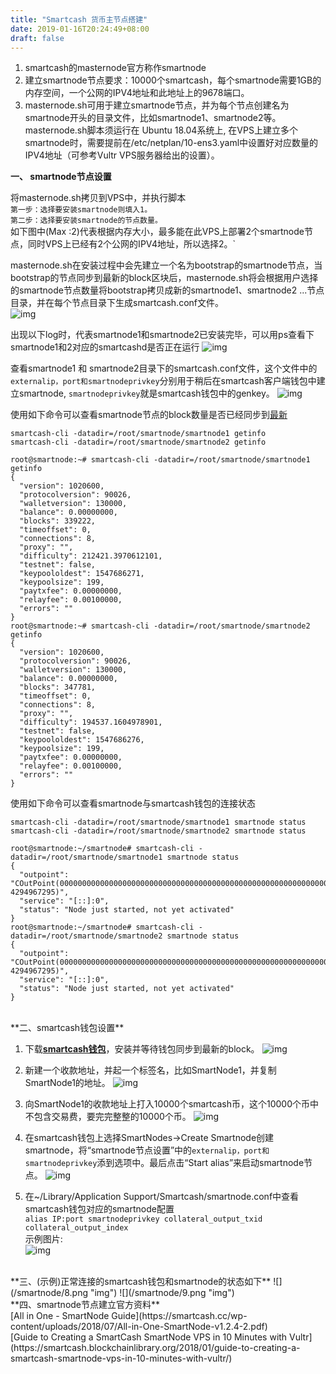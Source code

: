 ```yaml
---
title: "Smartcash 货币主节点搭建"
date: 2019-01-16T20:24:49+08:00
draft: false
---
```


1. smartcash的masternode官方称作smartnode<br>
2. 建立smartnode节点要求：10000个smartcash，每个smartnode需要1GB的内存空间，一个公网的IPV4地址和此地址上的9678端口。<br>
3. masternode.sh可用于建立smartnode节点，并为每个节点创建名为smartnode开头的目录文件，比如smartnode1、smartnode2等。<br>
masternode.sh脚本须运行在 Ubuntu 18.04系统上, 在VPS上建立多个smartnode时，需要提前在/etc/netplan/10-ens3.yaml中设置好对应数量的IPV4地址（可参考Vultr VPS服务器给出的设置）。

**一、 smartnode节点设置**

将masternode.sh拷贝到VPS中，并执行脚本<br>
`第一步：选择要安装smartnode则填入1。`<br>
`第二步：选择要安装smartnode的节点数量。`<br>
如下图中(Max :2)代表根据内存大小，最多能在此VPS上部署2个smartnode节点，同时VPS上已经有2个公网的IPV4地址，所以选择2。`

masternode.sh在安装过程中会先建立一个名为bootstrap的smartnode节点，当bootstrap的节点同步到最新的block区块后，masternode.sh将会根据用户选择的smartnode节点数量将bootstrap拷贝成新的smartnode1、smartnode2 ...节点目录，并在每个节点目录下生成smartcash.conf文件。<br>
![](/smartnode/1.png "img")

出现以下log时，代表smartnode1和smartnode2已安装完毕，可以用ps查看下smartnode1和2对应的smartcashd是否正在运行
![](/smartnode/2.png "img")

查看smartnode1 和 smartnode2目录下的smartcash.conf文件，这个文件中的`externalip，port和smartnodeprivkey`分别用于稍后在smartcash客户端钱包中建立smartnode, `smartnodeprivkey`就是smartcash钱包中的genkey。
![](/smartnode/3.png "img")

使用如下命令可以查看smartnode节点的block数量是否已经同步到[最新](https://smart.ccore.online)
```shell
smartcash-cli -datadir=/root/smartnode/smartnode1 getinfo
smartcash-cli -datadir=/root/smartnode/smartnode2 getinfo
```

```shell
root@smartnode:~# smartcash-cli -datadir=/root/smartnode/smartnode1 getinfo
{
  "version": 1020600,
  "protocolversion": 90026,
  "walletversion": 130000,
  "balance": 0.00000000,
  "blocks": 339222,
  "timeoffset": 0,
  "connections": 8,
  "proxy": "",
  "difficulty": 212421.3970612101,
  "testnet": false,
  "keypoololdest": 1547686271,
  "keypoolsize": 199,
  "paytxfee": 0.00000000,
  "relayfee": 0.00100000,
  "errors": ""
}
root@smartnode:~# smartcash-cli -datadir=/root/smartnode/smartnode2 getinfo
{
  "version": 1020600,
  "protocolversion": 90026,
  "walletversion": 130000,
  "balance": 0.00000000,
  "blocks": 347781,
  "timeoffset": 0,
  "connections": 8,
  "proxy": "",
  "difficulty": 194537.1604978901,
  "testnet": false,
  "keypoololdest": 1547686276,
  "keypoolsize": 199,
  "paytxfee": 0.00000000,
  "relayfee": 0.00100000,
  "errors": ""
}
```

使用如下命令可以查看smartnode与smartcash钱包的连接状态
```shell
smartcash-cli -datadir=/root/smartnode/smartnode1 smartnode status
smartcash-cli -datadir=/root/smartnode/smartnode2 smartnode status
```
```shell
root@smartnode:~/smartnode# smartcash-cli -datadir=/root/smartnode/smartnode1 smartnode status
{
  "outpoint": "COutPoint(0000000000000000000000000000000000000000000000000000000000000000, 4294967295)",
  "service": "[::]:0",
  "status": "Node just started, not yet activated"
}
root@smartnode:~/smartnode# smartcash-cli -datadir=/root/smartnode/smartnode2 smartnode status
{
  "outpoint": "COutPoint(0000000000000000000000000000000000000000000000000000000000000000, 4294967295)",
  "service": "[::]:0",
  "status": "Node just started, not yet activated"
}
```
<br>
**二、smartcash钱包设置**

1. 下载[**smartcash钱包**](https://smartcash.cc/wallets/#nodeclient)，安装并等待钱包同步到最新的block。
![](/smartnode/4.png "img")

2. 新建一个收款地址，并起一个标签名，比如SmartNode1，并复制SmartNode1的地址。
![](/smartnode/5.png "img")

3. 向SmartNode1的收款地址上打入10000个smartcash币，这个10000个币中不包含交易费，要完完整整的10000个币。
![](/smartnode/6.png "img")


4. 在smartcash钱包上选择SmartNodes->Create Smartnode创建smartnode，将“smartnode节点设置”中的`externalip，port和smartnodeprivkey`添到选项中。最后点击“Start alias”来启动smartnode节点。
![](/smartnode/7.png "img")

5. 在~/Library/Application Support/Smartcash/smartnode.conf中查看smartcash钱包对应的smartnode配置<br>
`alias IP:port smartnodeprivkey collateral_output_txid collateral_output_index`<br>
示例图片:<br>
![](/smartnode/10.png "img")

<br>
**三、(示例)正常连接的smartcash钱包和smartnode的状态如下**
![](/smartnode/8.png "img")
![](/smartnode/9.png "img")

<br>
**四、smartnode节点建立官方资料**
<br>
[All in One - SmartNode Guide](https://smartcash.cc/wp-content/uploads/2018/07/All-in-One-SmartNode-v1.2.4-2.pdf)<br>
[Guide to Creating a SmartCash SmartNode VPS in 10 Minutes with Vultr](https://smartcash.blockchainlibrary.org/2018/01/guide-to-creating-a-smartcash-smartnode-vps-in-10-minutes-with-vultr/)
